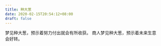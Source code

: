```yaml
---
title: 种大葱
date: 2020-02-15T20:54:12+08:00
draft: false
---
```


梦见种大葱，预示着努力付出就会有所收获。
商人梦见种大葱，预示着未来生意会好转。
